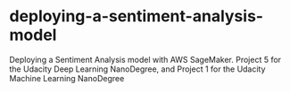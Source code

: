 # deploying-a-sentiment-analysis-model
Deploying a Sentiment Analysis model with AWS SageMaker. Project 5 for the Udacity Deep Learning NanoDegree, and Project 1 for the Udacity Machine Learning NanoDegree
